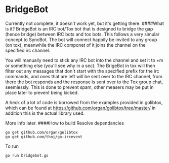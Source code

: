BridgeBot
=========
Currently not complete, it doesn't work yet, but it's getting there.
####What is it?
BridgeBot is an IRC bot/Tox bot that is designed to bridge the gap (hence bridge) between IRC bots and tox bots. This follows a very simular concept to SyncBot.
The bot will connect happily be invited to any group (on tox), meanwhile the IRC componet of it joins the channel on the specified irc channel. 

You will manually need to stick any IRC bot into the channel and set it to +m or something else (you'll see why in a sec). The BrigeBot in tox will then filter out any messages that don't start with the specified prefix for the irc commands, and ones that are left will be sent over to the IRC channel, from there the bot responds and the response is sent over to the Tox group chat, seemlessly. This is done to prevent spam, other measers may be put in place later to prevent being kicked.

A heck of a lot of code is borrowed from the examples provided in golibtox, which can be found at https://github.com/organ/golibtox/tree/master/ in addition this is the actual library used. 

More info later.
####How to build
Resolve dependancies
```
go get github.com/organ/golibtox
go get github.com/thoj/go-ircevent
```
To run
```
go run bridgebot.go
```
